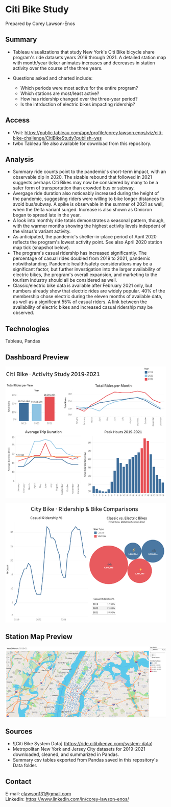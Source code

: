 # Citi Bike Study

Prepared by Corey Lawson-Enos

## Summary
* Tableau visualizations that study New York's Citi Bike bicycle share program's ride datasets years 2019 through 2021. A detailed station map with month/year ticker animates increases and decreases in station activity over the course of the three years.

* Questions asked and charted include:
  - Which periods were most active for the entire program? 
  - Which stations are most/least active?
  - How has ridership changed over the three-year period? 
  - Is the intrduction of electric bikes impacting ridership?

## Access
* Visit: https://public.tableau.com/app/profile/corey.lawson.enos/viz/citi-bike-challenge/CitiBikeStudy?publish=yes
* twbx Tableau file also available for download from this repository.

## Analysis
* Summary ride counts point to the pandemic's short-term impact, with an observable dip in 2020. The sizable rebound that followed in 2021 suggests perhaps Citi Bikes may now be considered by many to be a safer form of transportation than crowded bus or subway.
* Avergage ride duration also noticeably increased during the height of the pandemic, suggesting riders were willing to bike longer distances to avoid bus/subway. A spike is observable in the summer of 2021 as well, when the Delta variant surged. Increase is also shown as Omicron began to spread late in the year.
* A look into monthly ride totals demonstrates a seasonal pattern, though, with the warmer months showing the highest activity levels indepdent of the virsus's variant activity.
* As anticipated, the pandemic's shelter-in-place period of April 2020 reflects the program's lowest activity point. See also April 2020 station map tick (snapshot below).
* The program's casual ridership has increased significantly. The percentage of casual rides doubled from 2019 to 2021, pandemic notwithstanding. Pandemic health/safety considerations may be a significant factor, but further investigation into the larger availability of electric bikes, the program's overall expansion, and marketing to the tourism industry should all be considered as well.
* Classic/electric bike data is available after February 2021 only, but numbers already show that electric rides are widely popular. 40% of the membership chose electric during the eleven months of available data, as well as a significant 55% of casual riders. A link between the availability of electric bikes and increased casual ridership may be observed.

## Technologies
Tableau, Pandas

## Dashboard Preview

![Activity Charts](Images/activity.png)

![Ridership Charts](Images/ridership.png)

## Station Map Preview

![Station Map](Images/map.png)

## Sources

* ![Citi Bike System Data] (https://ride.citibikenyc.com/system-data)
* Metropolitan New York and Jersey City datasets for 2019-2021 downloaded, cleaned, and summarized in Pandas.
* Summary csv tables exported from Pandas saved in this repository's Data folder.

## Contact
E-mail: clawson131@gmail.com<br>
LinkedIn: https://www.linkedin.com/in/corey-lawson-enos/

